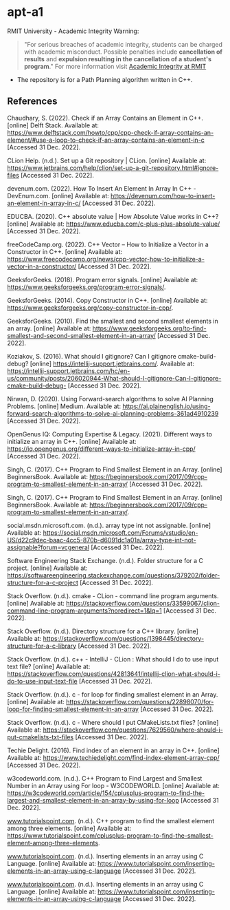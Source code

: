 # apt-a1

RMIT University - Academic Integrity Warning:
> "For serious breaches of academic integrity, students can be charged with academic misconduct. Possible penalties include **cancellation of results** and **expulsion resulting in the cancellation of a student's program**."
For more information visit [Academic Integrity at RMIT](https://www.rmit.edu.au/students/my-course/assessment-results/academic-integrity)

- The repository is for a Path Planning algorithm written in C++.

## References

Chaudhary, S. (2022). Check if an Array Contains an Element in C++. [online] Delft Stack. Available at: https://www.delftstack.com/howto/cpp/cpp-check-if-array-contains-an-element/#use-a-loop-to-check-if-an-array-contains-an-element-in-c [Accessed 31 Dec. 2022].

CLion Help. (n.d.). Set up a Git repository | CLion. [online] Available at: https://www.jetbrains.com/help/clion/set-up-a-git-repository.html#ignore-files [Accessed 31 Dec. 2022].

devenum.com. (2022). How To Insert An Element In Array In C++ - DevEnum.com. [online] Available at: https://devenum.com/how-to-insert-an-element-in-array-in-c/ [Accessed 31 Dec. 2022].

EDUCBA. (2020). C++ absolute value | How Absolute Value works in C++? [online] Available at: https://www.educba.com/c-plus-plus-absolute-value/ [Accessed 31 Dec. 2022].

freeCodeCamp.org. (2022). C++ Vector – How to Initialize a Vector in a Constructor in C++. [online] Available at: https://www.freecodecamp.org/news/cpp-vector-how-to-initialize-a-vector-in-a-constructor/ [Accessed 31 Dec. 2022].

GeeksforGeeks. (2018). Program error signals. [online] Available at: https://www.geeksforgeeks.org/program-error-signals/.

GeeksforGeeks. (2014). Copy Constructor in C++. [online] Available at: https://www.geeksforgeeks.org/copy-constructor-in-cpp/.

GeeksforGeeks. (2010). Find the smallest and second smallest elements in an array. [online] Available at: https://www.geeksforgeeks.org/to-find-smallest-and-second-smallest-element-in-an-array/ [Accessed 31 Dec. 2022].

Koziakov, S. (2016). What should I gitignore? Can I gitignore cmake-build-debug? [online] https://intellij-support.jetbrains.com/. Available at: https://intellij-support.jetbrains.com/hc/en-us/community/posts/206020944-What-should-I-gitignore-Can-I-gitignore-cmake-build-debug- [Accessed 31 Dec. 2022].

Nirwan, D. (2020). Using Forward-search algorithms to solve AI Planning Problems. [online] Medium. Available at: https://ai.plainenglish.io/using-forward-search-algorithms-to-solve-ai-planning-problems-361ad4910239 [Accessed 31 Dec. 2022].

OpenGenus IQ: Computing Expertise & Legacy. (2021). Different ways to initialize an array in C++. [online] Available at: https://iq.opengenus.org/different-ways-to-initialize-array-in-cpp/ [Accessed 31 Dec. 2022].

Singh, C. (2017). C++ Program to Find Smallest Element in an Array. [online] BeginnersBook. Available at: https://beginnersbook.com/2017/09/cpp-program-to-smallest-element-in-an-array/ [Accessed 31 Dec. 2022].

Singh, C. (2017). C++ Program to Find Smallest Element in an Array. [online] BeginnersBook. Available at: https://beginnersbook.com/2017/09/cpp-program-to-smallest-element-in-an-array/.

social.msdn.microsoft.com. (n.d.). array type int not assignable. [online] Available at: https://social.msdn.microsoft.com/Forums/vstudio/en-US/d22c9dec-baac-4cc5-870b-d6091dc1a01a/array-type-int-not-assignable?forum=vcgeneral [Accessed 31 Dec. 2022].

Software Engineering Stack Exchange. (n.d.). Folder structure for a C project. [online] Available at: https://softwareengineering.stackexchange.com/questions/379202/folder-structure-for-a-c-project [Accessed 31 Dec. 2022].

Stack Overflow. (n.d.). cmake - CLion - command line program arguments. [online] Available at: https://stackoverflow.com/questions/33599067/clion-command-line-program-arguments?noredirect=1&lq=1 [Accessed 31 Dec. 2022].

Stack Overflow. (n.d.). Directory structure for a C++ library. [online] Available at: https://stackoverflow.com/questions/1398445/directory-structure-for-a-c-library [Accessed 31 Dec. 2022].

Stack Overflow. (n.d.). c++ - IntelliJ - CLion : What should I do to use input text file? [online] Available at: https://stackoverflow.com/questions/42813641/intellij-clion-what-should-i-do-to-use-input-text-file [Accessed 31 Dec. 2022].

Stack Overflow. (n.d.). c - for loop for finding smallest element in an Array. [online] Available at: https://stackoverflow.com/questions/22898070/for-loop-for-finding-smallest-element-in-an-array [Accessed 31 Dec. 2022].

Stack Overflow. (n.d.). c - Where should I put CMakeLists.txt files? [online] Available at: https://stackoverflow.com/questions/7629560/where-should-i-put-cmakelists-txt-files [Accessed 31 Dec. 2022].

Techie Delight. (2016). Find index of an element in an array in C++. [online] Available at: https://www.techiedelight.com/find-index-element-array-cpp/ [Accessed 31 Dec. 2022].

w3codeworld.com. (n.d.). C++ Program to Find Largest and Smallest Number in an Array using For loop - W3CODEWORLD. [online] Available at: https://w3codeworld.com/article/154/cplusplus-program-to-find-the-largest-and-smallest-element-in-an-array-by-using-for-loop [Accessed 31 Dec. 2022].

www.tutorialspoint.com. (n.d.). C++ program to find the smallest element among three elements. [online] Available at: https://www.tutorialspoint.com/cplusplus-program-to-find-the-smallest-element-among-three-elements.

www.tutorialspoint.com. (n.d.). Inserting elements in an array using C Language. [online] Available at: https://www.tutorialspoint.com/inserting-elements-in-an-array-using-c-language [Accessed 31 Dec. 2022].

www.tutorialspoint.com. (n.d.). Inserting elements in an array using C Language. [online] Available at: https://www.tutorialspoint.com/inserting-elements-in-an-array-using-c-language [Accessed 31 Dec. 2022].
